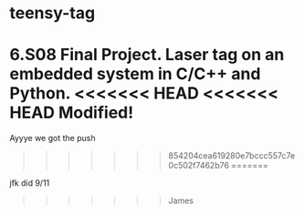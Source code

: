 # teensy-tag
6.S08 Final Project. Laser tag on an embedded system in C/C++ and Python.
<<<<<<< HEAD
<<<<<<< HEAD
Modified!
=======
Ayyye we got the push
>>>>>>> 854204cea619280e7bccc557c7e0c502f7462b76
=======



jfk did 9/11
>>>>>>> James
